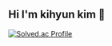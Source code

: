 ## Hi I'm kihyun kim 👋

[![Solved.ac Profile](http://mazassumnida.wtf/api/v2/generate_badge?boj=kkhkh4531)](https://solved.ac/kkhkh4531/)
